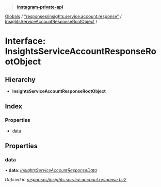 > **[instagram-private-api](../README.md)**

[Globals](../README.md) / ["responses/insights.service.account.response"](../modules/_responses_insights_service_account_response_.md) / [InsightsServiceAccountResponseRootObject](_responses_insights_service_account_response_.insightsserviceaccountresponserootobject.md) /

# Interface: InsightsServiceAccountResponseRootObject

## Hierarchy

* **InsightsServiceAccountResponseRootObject**

## Index

### Properties

* [data](_responses_insights_service_account_response_.insightsserviceaccountresponserootobject.md#data)

## Properties

###  data

• **data**: *[InsightsServiceAccountResponseData](_responses_insights_service_account_response_.insightsserviceaccountresponsedata.md)*

*Defined in [responses/insights.service.account.response.ts:2](https://github.com/dilame/instagram-private-api/blob/173bc62/src/responses/insights.service.account.response.ts#L2)*